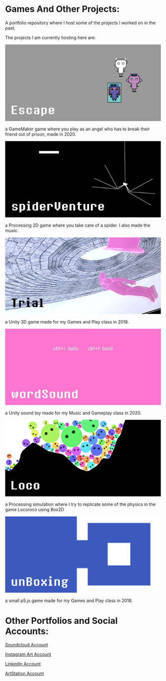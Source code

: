 # Games And Other Projects:

A portfolio repository where I host some of the projects I worked on in the past.

The projects I am currently hosting here are:



![](thumbnails/escapeThumbnail.png)

a GameMaker game where you play as an angel who has to break their friend out of prison, made in 2020.




![](thumbnails/spiderVentureThumbnail.png)

a Processing 2D game where you take care of a spider. I also made the music.




![](thumbnails/trialThumbnail.png)

a Unity 3D game made for my Games and Play class in 2018.




![](thumbnails/wordSoundThumbnail.png)

a Unity sound toy made for my Music and Gameplay class in 2020.




![](thumbnails/locoThumbnail.png)

a Processing simulation where I try to replicate some of the physics in the game Locoroco using Box2D




![](thumbnails/unBoxingThumbnail.png)

a small p5.js game made for my Games and Play class in 2018.





# Other Portfolios and Social Accounts:

[Soundcloud Account](https://soundcloud.com/hatim-benhsain)

[Instagram Art Account](https://www.instagram.com/hatimb00/)

[LinkedIn Account](https://www.linkedin.com/in/hatim-benhsain-b7a426175/)

[ArtStation Account](https://www.artstation.com/hatimbenhsain)
